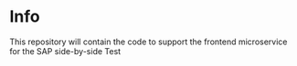 # Info

This repository will contain the code to support the frontend microservice for the SAP side-by-side
Test

